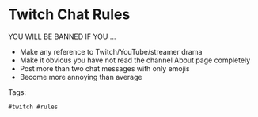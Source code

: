 # Twitch Chat Rules

YOU WILL BE BANNED IF YOU ...

- Make any reference to Twitch/YouTube/streamer drama
- Make it obvious you have not read the channel About page completely
- Post more than two chat messages with only emojis
- Become more annoying than average

Tags:

    #twitch #rules
